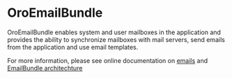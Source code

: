 # OroEmailBundle

OroEmailBundle enables system and user mailboxes in the application and provides the ability to synchronize mailboxes with mail servers, send emails from the application and use email templates.

For more information, please see online documentation on [emails](https://doc.oroinc.com/backend/emails/) and [EmailBundle architechture](https://doc.oroinc.com/backend/bundles/platform/EmailBundle/)